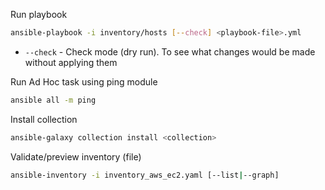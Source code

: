 Run playbook
```bash
ansible-playbook -i inventory/hosts [--check] <playbook-file>.yml
```
- `--check` - Check mode (dry run). To see what changes would be made without applying them

Run Ad Hoc task using ping module
```bash
ansible all -m ping
```

Install collection
```bash
ansible-galaxy collection install <collection>
```

Validate/preview inventory (file)
```bash
ansible-inventory -i inventory_aws_ec2.yaml [--list|--graph]
```
